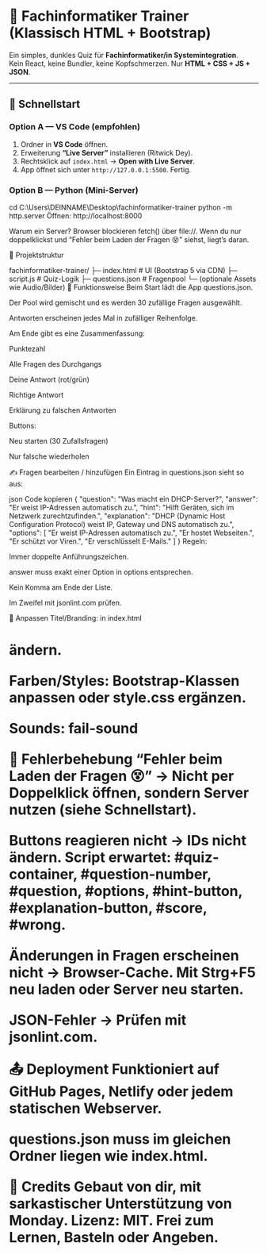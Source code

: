 # 📘 Fachinformatiker Trainer (Klassisch HTML + Bootstrap)

Ein simples, dunkles Quiz für **Fachinformatiker/in Systemintegration**.  
Kein React, keine Bundler, keine Kopfschmerzen. Nur **HTML + CSS + JS + JSON**.

---

## 🚀 Schnellstart

### Option A — VS Code (empfohlen)
1. Ordner in **VS Code** öffnen.  
2. Erweiterung **“Live Server”** installieren (Ritwick Dey).  
3. Rechtsklick auf `index.html` → **Open with Live Server**.  
4. App öffnet sich unter `http://127.0.0.1:5500`. Fertig.  

### Option B — Python (Mini-Server)

cd C:\Users\DEINNAME\Desktop\fachinformatiker-trainer
python -m http.server
Öffnen: http://localhost:8000

Warum ein Server? Browser blockieren fetch() über file://.
Wenn du nur doppelklickst und “Fehler beim Laden der Fragen 😵” siehst, liegt’s daran.

📁 Projektstruktur


fachinformatiker-trainer/
├─ index.html       # UI (Bootstrap 5 via CDN)
├─ script.js        # Quiz-Logik
├─ questions.json   # Fragenpool
└─ (optionale Assets wie Audio/Bilder)
🧠 Funktionsweise
Beim Start lädt die App questions.json.

Der Pool wird gemischt und es werden 30 zufällige Fragen ausgewählt.

Antworten erscheinen jedes Mal in zufälliger Reihenfolge.

Am Ende gibt es eine Zusammenfassung:

Punktezahl

Alle Fragen des Durchgangs

Deine Antwort (rot/grün)

Richtige Antwort

Erklärung zu falschen Antworten

Buttons:

Neu starten (30 Zufallsfragen)

Nur falsche wiederholen

✍️ Fragen bearbeiten / hinzufügen
Ein Eintrag in questions.json sieht so aus:

json
Code kopieren
{
  "question": "Was macht ein DHCP-Server?",
  "answer": "Er weist IP-Adressen automatisch zu.",
  "hint": "Hilft Geräten, sich im Netzwerk zurechtzufinden.",
  "explanation": "DHCP (Dynamic Host Configuration Protocol) weist IP, Gateway und DNS automatisch zu.",
  "options": [
    "Er weist IP-Adressen automatisch zu.",
    "Er hostet Webseiten.",
    "Er schützt vor Viren.",
    "Er verschlüsselt E-Mails."
  ]
}
Regeln:

Immer doppelte Anführungszeichen.

answer muss exakt einer Option in options entsprechen.

Kein Komma am Ende der Liste.

Im Zweifel mit jsonlint.com prüfen.

🎨 Anpassen
Titel/Branding: in index.html <h1> ändern.

Farben/Styles: Bootstrap-Klassen anpassen oder style.css ergänzen.

Sounds: fail-sound <audio> in index.html austauschen.

🧪 Fehlerbehebung
“Fehler beim Laden der Fragen 😵”
→ Nicht per Doppelklick öffnen, sondern Server nutzen (siehe Schnellstart).

Buttons reagieren nicht
→ IDs nicht ändern. Script erwartet:
#quiz-container, #question-number, #question, #options, #hint-button, #explanation-button, #score, #wrong.

Änderungen in Fragen erscheinen nicht
→ Browser-Cache. Mit Strg+F5 neu laden oder Server neu starten.

JSON-Fehler
→ Prüfen mit jsonlint.com.

📤 Deployment
Funktioniert auf GitHub Pages, Netlify oder jedem statischen Webserver.

questions.json muss im gleichen Ordner liegen wie index.html.

👤 Credits
Gebaut von dir, mit sarkastischer Unterstützung von Monday.
Lizenz: MIT. Frei zum Lernen, Basteln oder Angeben.



